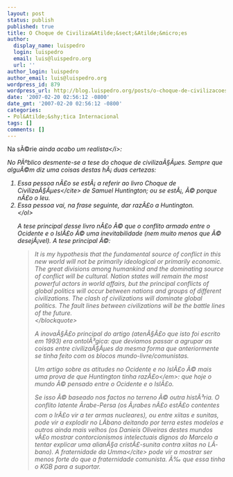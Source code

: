 ```yaml
---
layout: post
status: publish
published: true
title: O Choque de Civiliza&Atilde;&sect;&Atilde;&micro;es
author:
  display_name: luispedro
  login: luispedro
  email: luis@luispedro.org
  url: ''
author_login: luispedro
author_email: luis@luispedro.org
wordpress_id: 879
wordpress_url: http://blog.luispedro.org/posts/o-choque-de-civilizacoes
date: '2007-02-20 02:56:12 -0800'
date_gmt: '2007-02-20 02:56:12 -0800'
categories:
- Pol&Atilde;&shy;tica Internacional
tags: []
comments: []
---
```

<p>Na s&Atilde;&copy;rie <i>ainda acabo um realista<&#47;i>:
<p>No P&Atilde;&ordm;blico desmente-se a tese do choque de civiliza&Atilde;&sect;&Atilde;&micro;es. Sempre que algu&Atilde;&copy;m diz uma coisas destas h&Atilde;&iexcl; duas certezas:</p>
<ol>
<li>Essa pessoa n&Atilde;&pound;o se est&Atilde;&iexcl; a referir ao livro <cite>Choque de Civiliza&Atilde;&sect;&Atilde;&micro;es<&#47;cite> de Samuel Huntington; ou se est&Atilde;&iexcl;, &Atilde;&copy; porque n&Atilde;&pound;o o leu.
<li>Essa pessoa vai, na frase seguinte, dar raz&Atilde;&pound;o a Huntington.<br />
<&#47;ol></p>
<p>A tese principal desse livro n&Atilde;&pound;o &Atilde;&copy; que o conflito armado entre o Ocidente e o Isl&Atilde;&pound;o &Atilde;&copy; uma inevitabilidade (nem muito menos que &Atilde;&copy; desej&Atilde;&iexcl;vel). A tese principal &Atilde;&copy;:</p>
<blockquote><p>
It is my hypothesis that the fundamental source of conflict in this new world will not be primarily ideological or primarily economic. The great divisions among humankind and the dominating source of conflict will be cultural. Nation states will remain the most powerful actors in world affairs, but the principal conflicts of global politics will occur between nations and groups of different civilizations. The clash of civilizations will dominate global politics. The fault lines between civilizations will be the battle lines of the future.<br />
<&#47;blockquote></p>
<p>A inova&Atilde;&sect;&Atilde;&pound;o principal do artigo (aten&Atilde;&sect;&Atilde;&pound;o que isto foi escrito em 1993) era ontol&Atilde;&sup3;gica: que deviamos passar a agrupar as coisas entre civiliza&Atilde;&sect;&Atilde;&micro;es da mesma forma que anteriormente se tinha feito com os blocos mundo-livre&#47;comunistas.
<p>Um artigo sobre as atitudes no Ocidente e no Isl&Atilde;&pound;o <em>&Atilde;&copy; mais uma prova de que Huntington tinha raz&Atilde;&pound;o<&#47;em>: que hoje o mundo &Atilde;&copy; pensado entre o Ocidente e o Isl&Atilde;&pound;o.
<p>Se isso &Atilde;&copy; baseado nos factos no terreno &Atilde;&copy; outra hist&Atilde;&sup3;ria. O conflito latente &Atilde;rabe-Persa (os &Atilde;&iexcl;rabes n&Atilde;&pound;o est&Atilde;&pound;o contentes com o Ir&Atilde;&pound;o vir a ter armas nucleares), ou entre xiitas e sunitas, pode vir a explodir no L&Atilde;&shy;bano deitando por terra estes modelos e outros ainda mais velhos  (os Danieis Oliveiras destes mundos v&Atilde;&pound;o mostrar contorcionismos intelectuais dignos do Marcelo a tentar explicar uma alian&Atilde;&sect;a crist&Atilde;&pound;-sunita contra xiitas no L&Atilde;&shy;bano). A fraternidade da <cite>Umma<&#47;cite> pode vir a mostrar ser menos forte do que a fraternidade comunista. &Atilde;&permil; que essa tinha o KGB para a suportar. </p>
